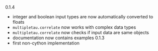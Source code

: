 0.1.4
- integer and boolean input types are now automatically converted to floats
- `multipletau.correlate` now works with complex data types
- `multipletau.correlate` now checks if input data are same objects
- documentation now contains examples
0.1.3
- first non-cython implementation
